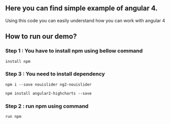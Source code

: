 <h2>Here you can find simple example of angular 4.</h2>
<p>Using this code you can easily understand how you can work with angular 4</4>

<h2>How to run our demo?</h2>

<h3>Step 1 : You have to install npm using bellow command</h3> 
<p><code>install npm</code><p>
         
<h3>Step 3 : You need to install dependency</h3>

<p><code>npm i --save nouislider ng2-nouislider</code></p>
<p><code>npm install angular2-highcharts --save</code></p>

<h3>Step 2 : run npm using command</h3> 
<p><code>run npm</code></p>